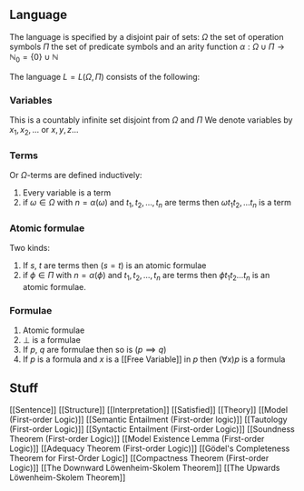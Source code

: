 ## Language
The language is specified by a disjoint pair of sets:
$\Omega$ the set of operation symbols
$\Pi$ the set of predicate symbols
and an arity function $\alpha:\Omega \cup \Pi \to \mathbb{N}_{0}=\{ 0 \}\cup \mathbb{N}$

The language $L=L(\Omega,\Pi)$ consists of the following:
### Variables
This is a countably infinite set disjoint from $\Omega$ and $\Pi$
We denote variables by $x_{1},x_{2},\dots$ or $x,y,z\dots$
### Terms
Or $\Omega$-terms are defined inductively:
1. Every variable is a term
2. if $\omega \in \Omega$ with $n=\alpha(\omega)$ and $t_{1},t_{2},\dots,t_{n}$ are terms then $\omega t_{1}t_{2},\dots t_{n}$ is a term
### Atomic formulae
Two kinds:
1. If $s$, $t$ are terms then $(s=t)$ is an atomic formulae
2. if $\phi \in\Pi$ with $n=\alpha(\phi)$ and $t_{1},t_{2},\dots,t_{n}$ are terms then $\phi t_{1}t_{2}\dots t_{n}$ is an atomic formulae.
### Formulae
1. Atomic formulae
2. $\bot$ is a formulae
3. If $p$, $q$ are formulae then so is $(p \implies q)$
4. If $p$ is a formula and $x$ is a [[Free Variable]] in $p$ then $(\forall x)p$ is a formula

## Stuff
[[Sentence]]
[[Structure]]
[[Interpretation]]
[[Satisfied]]
[[Theory]]
[[Model (First-order Logic)]]
[[Semantic Entailment (First-order logic)]]
[[Tautology (First-order Logic)]]
[[Syntactic Entailment (First-order Logic)]]
[[Soundness Theorem (First-order Logic)]]
[[Model Existence Lemma (First-order Logic)]]
[[Adequacy Theorem (First-order Logic)]]
[[Gödel's Completeness Theorem for First-Order Logic]]
[[Compactness Theorem (First-order Logic)]]
[[The Downward Löwenheim-Skolem Theorem]]
[[The Upwards Löwenheim-Skolem Theorem]]